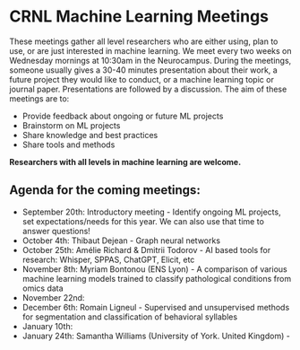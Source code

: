 # CRNL Machine Learning Meetings

These meetings gather all level researchers who are either using, plan to use, or are just interested in machine learning. We meet every two weeks on Wednesday mornings at 10:30am in the Neurocampus. During the meetings, someone usually gives a 30-40 minutes presentation about their work, a future project they would like to conduct, or a machine learning topic or journal paper. Presentations are followed by a discussion. The aim of these meetings are to: 
<ul>
  <li> Provide feedback about ongoing or future ML projects </li>
  <li> Brainstorm on ML projects </li>
  <li> Share knowledge and best practices </li>
  <li> Share tools and methods </li>
</ul>

**Researchers with all levels in machine learning are welcome.**

## Agenda for the coming meetings:

<ul>
  <li> September 20th: Introductory meeting - Identify ongoing ML projects, set expectations/needs for this year. We can also use that time to answer questions! </li>
  <li> October 4th: Thibaut Dejean - Graph neural networks </li>
  <li> October 25th: Amélie Richard & Dmitrii Todorov - AI based tools for research: Whisper, SPPAS, ChatGPT, Elicit, etc </li>
  <li> November 8th: Myriam Bontonou (ENS Lyon) - A comparison of various machine learning models trained to classify pathological conditions from omics data</li>
  <li> November 22nd:  </li>
  <li> December 6th: Romain Ligneul - Supervised and unsupervised methods for segmentation and classification of behavioral syllables </li>
  <li> January 10th: </li>
  <li> January 24th: Samantha Williams (University of York. United Kingdom) - </li>
</ul>
